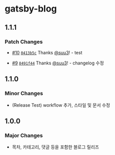 # gatsby-blog

## 1.1.1

### Patch Changes

- [#10](https://github.com/suu3/suu3.github.io/pull/10) [`0413b5c`](https://github.com/suu3/suu3.github.io/commit/0413b5c9072ee5335899b1f896cc367a69567f26) Thanks [@suu3](https://github.com/suu3)! - test

- [#9](https://github.com/suu3/suu3.github.io/pull/9) [`8491f44`](https://github.com/suu3/suu3.github.io/commit/8491f44f0a7d08282c9041f5f86fe692bd26db3e) Thanks [@suu3](https://github.com/suu3)! - changelog 수정

## 1.1.0

### Minor Changes

- (Release Test) workflow 추가, 스타일 및 문서 수정

## 1.0.0

### Major Changes

- 목차, 카테고리, 댓글 등을 포함한 블로그 릴리즈
